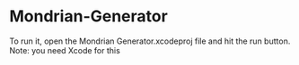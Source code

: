 # Mondrian-Generator
To run it, open the Mondrian Generator.xcodeproj file and hit the run button. 
  Note: you need Xcode for this
